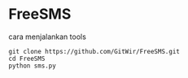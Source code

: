 # FreeSMS
cara menjalankan tools
```
git clone https://github.com/GitWir/FreeSMS.git
cd FreeSMS
python sms.py
```

